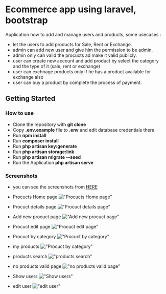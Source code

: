 # Ecommerce app using laravel, bootstrap
Application how to add and manage users and products, some usecases : 
- let the users to add products for Sale, Rent or Exchange.
- admin can add new user and give him the permission to be admin.
- admin only can valid the procucts ad make it valid publicly.
- user can create new account and add product by select the category and the type of it (sale, rent or exchange)
- user can exchnage products only if he has a product available for exchange also
- user can buy a product by complete the process of payment. 

## Getting Started

### How to use
- Clone the repository with __git clone__
- Copy __.env.example__ file to __.env__ and edit database credentials there
- Run __npm install__
- Run __composer install__
- Run __php artisan key:generate__
- Run __php artisan storage:link__
- Run __php artisan migrate --seed__ 
- Run the Application __php artisan serve__

### Screenshots
- you can see the screenshots from [HERE](https://github.com/AissamYekhlef/milashop/tree/main/public/assets/images/screenshots)

- Procucts Home page
!["Procucts Home page"](https://github.com/AissamYekhlef/milashop/blob/main/public/assets/images/screenshots/products-home.JPG?raw=true "Procucts Home page")

- Procuct details page
!["Procuct details page"](https://github.com/AissamYekhlef/milashop/blob/main/public/assets/images/screenshots/products-details.JPG?raw=true "Procuct details page")

- Add new procuct page
!["Add new procuct page"](https://github.com/AissamYekhlef/milashop/blob/main/public/assets/images/screenshots/products-new.JPG?raw=true "Add new procuct page")

- Procuct edit page
!["Procuct edit page"](https://github.com/AissamYekhlef/milashop/blob/main/public/assets/images/screenshots/products-edit.JPG?raw=true "Procuct edit page")

- Procuct by category 
!["Procuct by category"](https://github.com/AissamYekhlef/milashop/blob/main/public/assets/images/screenshots/products-by-category.JPG?raw=true "Procuct by category")

- my products
!["Procuct by category"](https://github.com/AissamYekhlef/milashop/blob/main/public/assets/images/screenshots/products-my.JPG?raw=true "My Procuct Section")

- products search
!["products search"](https://github.com/AissamYekhlef/milashop/blob/main/public/assets/images/screenshots/products-search.JPG?raw=true "products search")

- no products valid page
!["no products valid page"](https://github.com/AissamYekhlef/milashop/blob/main/public/assets/images/screenshots/products-not-valid-filter.JPG?raw=true "no products valid page")

- Show users
!["Show users"](https://github.com/AissamYekhlef/milashop/blob/main/public/assets/images/screenshots/users-list.JPG?raw=true "Show users")

- edit user
!["edit user"](https://github.com/AissamYekhlef/milashop/blob/main/public/assets/images/screenshots/users-edit.JPG?raw=true "edit user")


